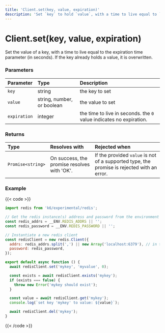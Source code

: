 ```yaml
---
title: 'Client.set(key, value, expiration)'
description: 'Set `key` to hold `value`, with a time to live equal to `expiration`.'
---
```


# Client.set(key, value, expiration)

Set the value of a key, with a time to live equal to the expiration time parameter (in seconds). If the key already holds a value, it is overwritten.

### Parameters

| Parameter    | Type                       | Description                                                         |
| :----------- | :------------------------- | :------------------------------------------------------------------ |
| `key`        | string                     | the key to set                                                      |
| `value`      | string, number, or boolean | the value to set                                                    |
| `expiration` | integer                    | the time to live in seconds. the `0` value indicates no expiration. |

### Returns

| Type              | Resolves with                               | Rejected when                                                                              |
| :---------------- | :------------------------------------------ | :----------------------------------------------------------------------------------------- |
| `Promise<string>` | On success, the promise resolves with 'OK'. | If the provided `value` is not of a supported type, the promise is rejected with an error. |

### Example

{{< code >}}

```javascript
import redis from 'k6/experimental/redis';

// Get the redis instance(s) address and password from the environment
const redis_addrs = __ENV.REDIS_ADDRS || '';
const redis_password = __ENV.REDIS_PASSWORD || '';

// Instantiate a new redis client
const redisClient = new redis.Client({
  addrs: redis_addrs.split(',') || new Array('localhost:6379'), // in the form of 'host:port', separated by commas
  password: redis_password,
});

export default async function () {
  await redisClient.set('mykey', 'myvalue', 0);

  const exists = await redisClient.exists('mykey');
  if (exists === false) {
    throw new Error('mykey should exist');
  }

  const value = await redisClient.get('mykey');
  console.log(`set key 'mykey' to value: ${value}`);

  await redisClient.del('mykey');
}
```

{{< /code >}}
